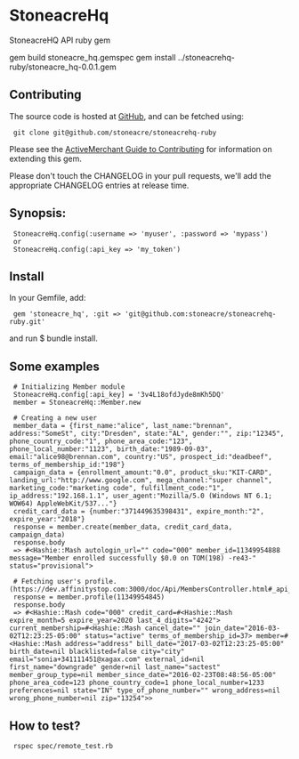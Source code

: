 <h1> StoneacreHq </h1>

StoneacreHQ API ruby gem 

gem build stoneacre_hq.gemspec 
gem install ../stoneacrehq-ruby/stoneacre_hq-0.0.1.gem 

<h2> Contributing </h2>

The source code is hosted at [GitHub](http://github.com/stoneacre/active_merchant), and can be fetched using:

```
 git clone git@github.com/stoneacre/stoneacrehq-ruby
```

Please see the [ActiveMerchant Guide to Contributing](http://github.com/stoneacre/stoneacrehq-ruby/wikis/contributing) for
information on extending this gem.

Please don't touch the CHANGELOG in your pull requests, we'll add the appropriate CHANGELOG entries
at release time.

<h2> Synopsis: </h2>

```
 StoneacreHq.config(:username => 'myuser', :password => 'mypass')
 or
 StoneacreHq.config(:api_key => 'my_token')
```

<h2> Install </h2>

In your Gemfile, add:

```
 gem 'stoneacre_hq', :git => 'git@github.com:stoneacre/stoneacrehq-ruby.git'
```

and run $ bundle install.

<h2> Some examples </h2>

```
 # Initializing Member module
 StoneacreHq.config[:api_key] = '3v4L18ofdJyde8mKh5DQ'
 member = StoneacreHq::Member.new

 # Creating a new user
 member_data = {first_name:"alice", last_name:"brennan", address:"SomeSt", city:"Dresden", state:"AL", gender:"", zip:"12345", phone_country_code:"1", phone_area_code:"123", phone_local_number:"1123", birth_date:"1989-09-03", email:"alice98@brennan.com", country:"US", prospect_id:"deadbeef", terms_of_membership_id:"198"}
 campaign_data = {enrollment_amount:"0.0", product_sku:"KIT-CARD", landing_url:"http://www.google.com", mega_channel:"super channel", marketing_code:"marketing code", fulfillment_code:"1", ip_address:"192.168.1.1", user_agent:"Mozilla/5.0 (Windows NT 6.1; WOW64) AppleWebKit/537..."}
 credit_card_data = {number:"371449635398431", expire_month:"2", expire_year:"2018"} 
 response = member.create(member_data, credit_card_data, campaign_data)
 response.body
 => #<Hashie::Mash autologin_url="" code="000" member_id=11349954888 message="Member enrolled successfully $0.0 on TOM(198) -re43-" status="provisional">

 # Fetching user's profile. (https://dev.affinitystop.com:3000/doc/Api/MembersController.html#_api_v1_members__id_profile__POST_)
 response = member.profile(11349954845)
 response.body
 => #<Hashie::Mash code="000" credit_card=#<Hashie::Mash expire_month=5 expire_year=2020 last_4_digits="4242"> current_membership=#<Hashie::Mash cancel_date="" join_date="2016-03-02T12:23:25-05:00" status="active" terms_of_membership_id=37> member=#<Hashie::Mash address="address" bill_date="2017-03-02T12:23:25-05:00" birth_date=nil blacklisted=false city="city" email="sonia+341111451@xagax.com" external_id=nil first_name="downgrade" gender=nil last_name="sactest" member_group_type=nil member_since_date="2016-02-23T08:48:56-05:00" phone_area_code=123 phone_country_code=1 phone_local_number=1233 preferences=nil state="IN" type_of_phone_number="" wrong_address=nil wrong_phone_number=nil zip="13254">> 
```

<h2> How to test? </h2>

```
 rspec spec/remote_test.rb 
```
